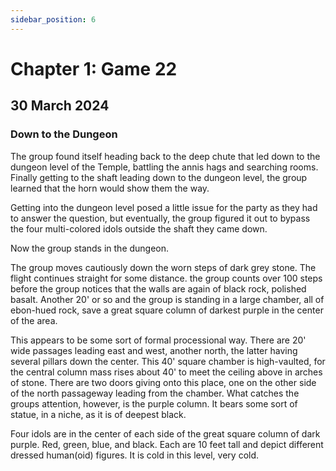 ```yaml
---
sidebar_position: 6
---
```


# Chapter 1: Game 22

## 30 March 2024

### Down to the Dungeon

The group found itself heading back to the deep chute that led down to the dungeon level of the Temple, battling the annis hags and searching rooms. Finally getting to the shaft leading down to the dungeon level, the group learned that the horn would show them the way.

Getting into the dungeon level posed a little issue for the party as they had to answer the question, but eventually, the group figured it out to bypass the four multi-colored idols outside the shaft they came down.

Now the group stands in the dungeon.

The group moves cautiously down the worn steps of dark grey stone. The flight continues straight for some distance. the group counts over 100 steps before the group notices that the walls are again of black rock, polished basalt. Another 20' or so and the group is standing in a large chamber, all of ebon-hued rock, save a great square column of darkest purple in the center of the area.

This appears to be some sort of formal processional way. There are 20' wide passages leading east and west, another north, the latter having several pillars down the center. This 40' square chamber is high-vaulted, for the central column mass rises about 40' to meet the ceiling above in arches of stone. There are two doors giving onto this place, one on the other side of the north passageway leading from the chamber. What catches the groups attention, however, is the purple column. It bears some sort of statue, in a niche, as it is of deepest black.

Four idols are in the center of each side of the great square column of dark purple. Red, green, blue, and black. Each are 10 feet tall and depict different dressed human(oid) figures. It is cold in this level, very cold.
